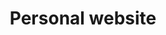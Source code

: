 ---
year: 2024
title: Personal website
description: Showcasing my projects, skills and experience.
image: '/projects/magic-8-ball.png'
link: 'https://pawpals.pushed.nz/'
tech: [Astro, JavaScript, CSS]
---